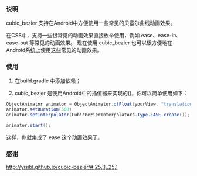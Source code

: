 ### 说明
cubic_bezier 支持在Android中方便使用一些常见的贝塞尔曲线动画效果。

在CSS中，支持一些很常见的动画效果直接枚举使用，例如 ease、ease-in、ease-out 等常见的动画效果。
现在使用 cubic_bezier 也可以很方便地在Android系统上使用这些常见的动画效果。

### 使用
1. 在build.gradle 中添加依赖；

2. cubic_bezier 是使用Android中的插值器来实现的()，你可以简单使用如下：
```java
ObjectAnimator animator = ObjectAnimator.ofFloat(yourView, "translationX", 0, 500);
animator.setDuration(500);
animator.setInterpolator(CubicBezierInterpolators.Type.EASE.create());

animator.start();
```

这样，你就集成了 ease 这个动画效果了。

### 感谢
http://yisibl.github.io/cubic-bezier/#.25,.1,.25,1